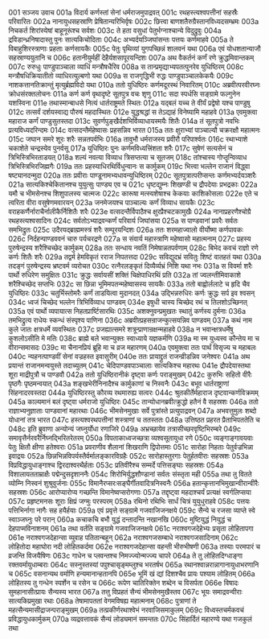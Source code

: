 001  सञ्जय उवाच
001a विदार्य कर्णस्तां सेनां धर्मराजमुपाद्रवत्
001c रथहस्त्यश्वपत्तीनां सहस्रैः परिवारितः
002a नानायुधसहस्राणि प्रेषितान्यरिभिर्वृषः
002c छित्त्वा बाणशतैरुग्रैस्तानविध्यदसम्भ्रमः
003a निचकर्त शिरांस्येषां बाहूनूरूंश्च सर्वशः
003c ते हता वसुधां पेतुर्भग्नाश्चान्ये विदुद्रुवुः
004a द्रविडान्ध्रनिषादास्तु पुनः सात्यकिचोदिताः
004c अभ्यर्दयञ्जिघांसन्तः पत्तयः कर्णमाहवे
005a ते विबाहुशिरस्त्राणाः प्रहताः कर्णसायकैः
005c पेतुः पृथिव्यां युगपच्छिन्नं शालवनं यथा
006a एवं योधशतान्याजौ सहस्राण्ययुतानि च
006c हतानीयुर्महीं देहैर्यशसापूरयन्दिशः
007a अथ वैकर्तनं कर्णं रणे क्रुद्धमिवान्तकम्
007c रुरुधुः पाण्डुपाञ्चाला व्याधिं मन्त्रौषधैरिव
008a स तान्प्रमृद्याभ्यपतत्पुनरेव युधिष्ठिरम्
008c मन्त्रौषधिक्रियातीतो व्याधिरत्युल्बणो यथा
009a स राजगृद्धिभी रुद्धः पाण्डुपाञ्चालकेकयैः
009c नाशकत्तानतिक्रान्तुं मृत्युर्ब्रह्मविदो यथा
010a ततो युधिष्ठिरः कर्णमदूरस्थं निवारितम्
010c अब्रवीत्परवीरघ्नः क्रोधसंरक्तलोचनः
011a कर्ण कर्ण वृथादृष्टे सूतपुत्र वचः शृणु
011c सदा स्पर्धसि सङ्ग्रामे फल्गुनेन यशस्विना
011e तथास्मान्बाधसे नित्यं धार्तराष्ट्रमते स्थितः
012a यद्बलं यच्च ते वीर्यं प्रद्वेषो यश्च पाण्डुषु
012c तत्सर्वं दर्शयस्वाद्य पौरुषं महदास्थितः
012e युद्धश्रद्धां स तेऽद्याहं विनेष्यामि महाहवे
013a एवमुक्त्वा महाराज कर्णं पाण्डुसुतस्तदा
013c सुवर्णपुङ्खैर्दशभिर्विव्याधायस्मयैः शितैः
014a तं सूतपुत्रो नवभिः प्रत्यविध्यदरिन्दमः
014c वत्सदन्तैर्महेष्वासः प्रहसन्निव भारत
015a ततः क्षुराभ्यां पाञ्चाल्यौ चक्ररक्षौ महात्मनः
015c जघान समरे शूरः शरैः सन्नतपर्वभिः
016a तावुभौ धर्मराजस्य प्रवीरौ परिपार्श्वतः
016c रथाभ्याशे चकाशेते चन्द्रस्येव पुनर्वसू
017a युधिष्ठिरः पुनः कर्णमविध्यत्त्रिंशता शरैः
017c सुषेणं सत्यसेनं च त्रिभिस्त्रिभिरताडयत्
018a शल्यं नवत्या विव्याध त्रिसप्तत्या च सूतजम्
018c तांश्चास्य गोप्तॄन्विव्याध त्रिभिस्त्रिभिरजिह्मगैः
019a ततः प्रहस्याधिरथिर्विधुन्वानः स कार्मुकम्
019c भित्त्वा भल्लेन राजानं विद्ध्वा षष्ट्यानदन्मुदा
020a ततः प्रवीराः पाण्डूनामभ्यधावन्युधिष्ठिरम्
020c सूतपुत्रात्परीप्सन्तः कर्णमभ्यर्दयञ्शरैः
021a सात्यकिश्चेकितानश्च युयुत्सुः पाण्ड्य एव च
021c धृष्टद्युम्नः शिखण्डी च द्रौपदेयाः प्रभद्रकाः
022a यमौ च भीमसेनश्च शिशुपालस्य चात्मजः
022c कारूषा मत्स्यशेषाश्च केकयाः काशिकोसलाः
022e एते च त्वरिता वीरा वसुषेणमवारयन्
023a जनमेजयश्च पाञ्चाल्यः कर्णं विव्याध सायकैः
023c वराहकर्णैर्नाराचैर्नालीकैर्निशितैः शरैः
023e वत्सदन्तैर्विपाठैश्च क्षुरप्रैश्चटकामुखैः
024a नानाप्रहरणैश्चोग्रै रथहस्त्यश्वसादिनः
024c सर्वतोऽभ्याद्रवन्कर्णं परिवार्य जिघांसया
025a स पाण्डवानां प्रवरैः सर्वतः समभिद्रुतः
025c उदैरयद्ब्राह्ममस्त्रं शरैः सम्पूरयन्दिशः
026a ततः शरमहाज्वालो वीर्योष्मा कर्णपावकः
026c निर्दहन्पाण्डववनं चारु पर्यचरद्रणे
027a स संवार्य महास्त्राणि महेष्वासो महात्मनाम्
027c प्रहस्य पुरुषेन्द्रस्य शरैश्चिच्छेद कार्मुकम्
028a ततः सन्धाय नवतिं निमेषान्नतपर्वणाम्
028c बिभेद कवचं राज्ञो रणे कर्णः शितैः शरैः
029a तद्वर्म हेमविकृतं रराज निपतत्तदा
029c सविद्युदभ्रं सवितुः शिष्टं वातहतं यथा
030a तदङ्गं पुरुषेन्द्रस्य भ्रष्टवर्म व्यरोचत
030c रत्नैरलङ्कृतं दिव्यैर्व्यभ्रं निशि यथा नभः
031a स विवर्मा शरैः पार्थो रुधिरेण समुक्षितः
031c क्रुद्धः सर्वायसीं शक्तिं चिक्षेपाधिरथिं प्रति
032a तां ज्वलन्तीमिवाकाशे शरैश्चिच्छेद सप्तभिः
032c सा छिन्ना भूमिमपतन्महेष्वासस्य सायकैः
033a ततो बाह्वोर्ललाटे च हृदि चैव युधिष्ठिरः
033c चतुर्भिस्तोमरैः कर्णं ताडयित्वा मुदानदत्
034a उद्भिन्नरुधिरः कर्णः क्रुद्धः सर्प इव श्वसन्
034c ध्वजं चिच्छेद भल्लेन त्रिभिर्विव्याध पाण्डवम्
034e इषुधी चास्य चिच्छेद रथं च तिलशोऽच्छिनत्
035a एवं पार्थो व्यपायात्स निहतप्रार्ष्टिसारथिः
035c अशक्नुवन्प्रमुखतः स्थातुं कर्णस्य दुर्मनाः
036a तमभिद्रुत्य राधेयः स्कन्धं संस्पृश्य पाणिना
036c अब्रवीत्प्रहसन्राजन्कुत्सयन्निव पाण्डवम्
037a कथं नाम कुले जातः क्षत्रधर्मे व्यवस्थितः
037c प्रजह्यात्समरे शत्रून्प्राणान्रक्षन्महाहवे
038a न भवान्क्षत्रधर्मेषु कुशलोऽसीति मे मतिः
038c ब्राह्मे बले भवान्युक्तः स्वाध्याये यज्ञकर्मणि
039a मा स्म युध्यस्व कौन्तेय मा च वीरान्समासदः
039c मा चैनानप्रियं ब्रूहि मा च व्रज महारणम्
040a एवमुक्त्वा ततः पार्थं विसृज्य च महाबलः
040c न्यहनत्पाण्डवीं सेनां वज्रहस्त इवासुरीम्
040e ततः प्रायाद्द्रुतं राजन्व्रीडन्निव जनेश्वरः
041a अथ प्रयान्तं राजानमन्वयुस्ते तदाच्युतम्
041c चेदिपाण्डवपाञ्चालाः सात्यकिश्च महारथः
041e द्रौपदेयास्तथा शूरा माद्रीपुत्रौ च पाण्डवौ
042a ततो युधिष्ठिरानीकं दृष्ट्वा कर्णः पराङ्मुखम्
042c कुरुभिः सहितो वीरैः पृष्ठगैः पृष्ठमन्वयात्
043a शङ्खभेरीनिनादैश्च कार्मुकाणां च निस्वनैः
043c बभूव धार्तराष्ट्राणां सिंहनादरवस्तदा
044a युधिष्ठिरस्तु कौरव्य रथमारुह्य सत्वरः
044c श्रुतकीर्तेर्महाराज दृष्टवान्कर्णविक्रमम्
045a काल्यमानं बलं दृष्ट्वा धर्मराजो युधिष्ठिरः
045c तान्योधानब्रवीत्क्रुद्धो हतैनं वै सहस्रशः
046a ततो राज्ञाभ्यनुज्ञाताः पाण्डवानां महारथाः
046c भीमसेनमुखाः सर्वे पुत्रांस्ते प्रत्युपाद्रवन्
047a अभवत्तुमुलः शब्दो योधानां तत्र भारत
047c हस्त्यश्वरथपत्तीनां शस्त्राणां च ततस्ततः
048a उत्तिष्ठत प्रहरत प्रैताभिपततेति च
048c इति ब्रुवाणा अन्योन्यं जघ्नुर्योधा रणाजिरे
049a अभ्रच्छायेव तत्रासीच्छरवृष्टिभिरम्बरे
049c समावृत्तैर्नरवरैर्निघ्नद्भिरितरेतरम्
050a विपताकाध्वजच्छत्रा व्यश्वसूतायुधा रणे
050c व्यङ्गाङ्गावयवाः पेतुः क्षितौ क्षीणा हतेश्वराः
051a प्रवराणीव शैलानां शिखराणि द्विपोत्तमाः
051c सारोहा निहताः पेतुर्वज्रभिन्ना इवाद्रयः
052a छिन्नभिन्नविपर्यस्तैर्वर्मालङ्कारविग्रहैः
052c सारोहास्तुरगाः पेतुर्हतवीराः सहस्रशः
053a विप्रविद्धायुधाङ्गाश्च द्विरदाश्वरथैर्हताः
053c प्रतिवीरैश्च सम्मर्दे पत्तिसङ्घाः सहस्रशः
054a विशालायतताम्राक्षैः पद्मेन्दुसदृशाननैः
054c शिरोभिर्युद्धशौण्डानां सर्वतः संस्तृता मही
055a तथा तु वितते व्योम्नि निस्वनं शुश्रुवुर्जनाः
055c विमानैरप्सरःसङ्घैर्गीतवादित्रनिस्वनैः
056a हतान्कृत्तानभिमुखान्वीरान्वीरैः सहस्रशः
056c आरोप्यारोप्य गच्छन्ति विमानेष्वप्सरोगणाः
057a तद्दृष्ट्वा महदाश्चर्यं प्रत्यक्षं स्वर्गलिप्सया
057c प्रहृष्टमनसः शूराः क्षिप्रं जग्मुः परस्परम्
058a रथिनो रथिभिः सार्धं चित्रं युयुधुराहवे
058c पत्तयः पत्तिभिर्नागा नागैः सह हयैर्हयाः
059a एवं प्रवृत्ते सङ्ग्रामे गजवाजिजनक्षये
059c सैन्ये च रजसा व्याप्ते स्वे स्वाञ्जघ्नुः परे परान्
060a कचाकचि बभौ युद्धं दन्तादन्ति नखानखि
060c मुष्टियुद्धं नियुद्धं च देहपाप्मविनाशनम्
061a तथा वर्तति सङ्ग्रामे गजवाजिजनक्षये
061c नराश्वगजदेहेभ्यः प्रसृता लोहितापगा
061e नराश्वगजदेहान्सा व्युवाह पतितान्बहून्
062a नराश्वगजसम्बाधे नराश्वगजसादिनाम्
062c लोहितोदा महाघोरा नदी लोहितकर्दमा
062e नराश्वगजदेहान्सा वहन्ती भीरुभीषणी
063a तस्याः परमपारं च व्रजन्ति विजयैषिणः
063c गाधेन च प्लवन्तश्च निमज्ज्योन्मज्ज्य चापरे
064a ते तु लोहितदिग्धाङ्गा रक्तवर्मायुधाम्बराः
064c सस्नुस्तस्यां पपुश्चासृङ्मम्लुश्च भरतर्षभ
065a रथानश्वान्नरान्नागानायुधाभरणानि च
065c वसनान्यथ वर्माणि हन्यमानान्हतानपि
065e भूमिं खं द्यां दिशश्चैव प्रायः पश्याम लोहितम्
066a लोहितस्य तु गन्धेन स्पर्शेन च रसेन च
066c रूपेण चातिरिक्तेन शब्देन च विसर्पता
066e विषादः सुमहानासीत्प्रायः सैन्यस्य भारत
067a तत्तु विप्रहतं सैन्यं भीमसेनमुखैस्तव
067c भूयः समाद्रवन्वीराः सात्यकिप्रमुखा रथाः
068a तेषामापततां वेगमविषह्य महात्मनाम्
068c पुत्राणां ते महत्सैन्यमासीद्राजन्पराङ्मुखम्
069a तत्प्रकीर्णरथाश्वेभं नरवाजिसमाकुलम्
069c विध्वस्तचर्मकवचं प्रविद्धायुधकार्मुकम्
070a व्यद्रवत्तावकं सैन्यं लोड्यमानं समन्ततः
070c सिंहार्दितं महारण्ये यथा गजकुलं तथा

